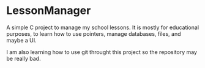 # LessonManager

A simple C project to manage my school lessons.
It is mostly for educational purposes, to learn how to use pointers, manage databases, files, and maybe a UI.

I am also learning how to use git throught this project so the repository may be really bad.